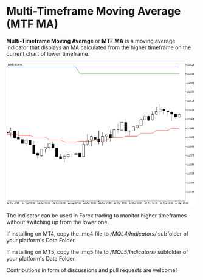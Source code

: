 # Multi-Timeframe Moving Average (MTF MA)

**Multi-Timeframe Moving Average** or **MTF MA** is a moving average indicator that displays an MA calculated from the higher timeframe on the current chart of lower timeframe.

![MTF MA - example on EUR/USD @ M15 with H1, H4, and Daily MA's](https://github.com/EarnForex/MTF_MA/blob/master/README%20Images/MTF%20MA.png)

The indicator can be used in Forex trading to monitor higher timeframes without switching up from the lower one.

If installing on MT4, copy the .mq4 file to */MQL4/Indicators/* subfolder of your platform's Data Folder.

If installing on MT5, copy the .mq5 file to */MQL5/Indicators/* subfolder of your platform's Data Folder.

Contributions in form of discussions and pull requests are welcome!

